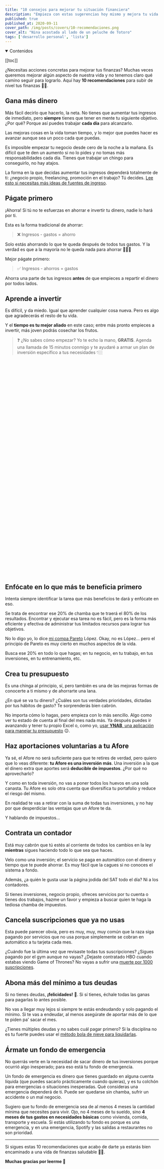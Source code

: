 ```yaml
---
title: "10 consejos para mejorar tu situación financiera"
description: "Empieza con estas sugerencias hoy mismo y mejora tu vida financiera."
published: true
published_at: 2020-09-11
cover_path: /img/posts/covers/10-recomendaciones.png
cover_alt: "Nina acostada al lado de un peluche de Totoro"
tags: ['desarrollo personal', 'lista']
---
```


<details open>
  <summary>
    Contenidos
  </summary>

  [[toc]]

</details>

¿Necesitas acciones concretas para mejorar tus finanzas? Muchas veces queremos mejorar algún aspecto de nuestra vida y no tenemos claro qué camino seguir para lograrlo. Aquí hay **10 recomendaciones** para subir de nivel tus finanzas 🙌🏼.

## Gana más dinero

Más fácil decirlo que hacerlo, la neta. No tienes que aumentar tus ingresos de inmediato, pero **siempre** tienes que tener en mente tu siguiente objetivo. ¿Por qué? Porque así puedes trabajar **cada día** para alcanzarlo.

Las mejoras cosas en la vida toman tiempo, y lo mejor que puedes hacer es avanzar aunque sea un poco cada que puedas.

Es imposible empezar tu negocio desde cero de la noche a la mañana. Es difícil que te den un aumento si no lo pides y no tomas más responsabilidades cada día. Tienes que trabajar un chingo para conseguirlo, no hay atajos.

La forma en la que decidas aumentar tus ingresos dependerá totalmente de ti: ¿negocio propio, freelancing, promoción en el trabajo? Tú decides. [Lee esto si necesitas más ideas de fuentes de ingreso](/posts/la-unica-forma-sostenible-de-ahorrar-mas/#incrementa-tus-ingresos/).

## Págate primero

¡Ahorra! Si tú no te esfuerzas en ahorrar e invertir tu dinero, nadie lo hará por ti.

Esta es la forma tradicional de ahorrar: 

> ❌ Ingresos - gastos = ahorro

Solo estás ahorrando lo que te queda después de todos tus gastos. Y la verdad es que a la mayoría no le queda nada para ahorrar 🤦🏻‍♂️

Mejor págate primero:

> ✅ Ingresos - ahorros = gastos

Ahorra una parte de tus ingresos **antes** de que empieces a repartir el dinero por todos lados.

## Aprende a invertir

Es difícil, y da miedo. Igual que aprender cualquier cosa nueva. Pero es algo que agradecerás el resto de tu vida.

Y el **tiempo es tu mejor aliado** en este caso; entre más pronto empieces a invertir, más joven podrás cosechar los frutos.

> ❓ ¿No sabes cómo empezar? Yo te echo la mano, **GRATIS**. Agenda una llamada de 15 minutos conmigo y te ayudaré a armar un plan de inversión específico a tus necesidades 👇🏼

<div class="calendly-inline-widget" data-url="https://calendly.com/perrodinero/exploracion?hide_event_type_details=1&background_color=fafafa&primary_color=1d853b" style="min-width:320px;height:700px;"></div>
<script type="text/javascript" src="https://assets.calendly.com/assets/external/widget.js"></script>

## Enfócate en lo que más te beneficia primero

Intenta siempre identificar la tarea que más beneficios te dará y enfócate en eso. 

Se trata de encontrar ese 20% de chamba que te traerá el 80% de los resultados. Encontrar y ejecutar esa tarea no es fácil, pero es la forma más eficiente y efectiva de administrar tus limitados recursos para lograr tus objetivos.

No lo digo yo, lo dice [mi compa Pareto](https://es.wikipedia.org/wiki/Principio_de_Pareto) López. Okay, no es López... pero el principio de Pareto es muy cierto en muchos aspectos de la vida.

Busca ese 20% en todo lo que hagas; en tu negocio, en tu trabajo, en tus inversiones, en tu entrenamiento, etc.

## Crea tu presupuesto

Es una chinga al principio, sí, pero también es una de las mejoras formas de conocerte a ti mismo y de ahorrarte una lana. 

¿En qué se va tu dinero? ¿Cuáles son tus verdades prioridades, dictadas por tus hábitos de gasto? Te sorprenderás bien cabrón.

No importa cómo lo hagas, pero empieza con lo más sencillo. Algo como ver tu estado de cuenta al final del mes nada más. Ya después puedes ir avanzando y tener tu propio Excel o, como yo, [usar **YNAB**, una aplicación para manejar tu presupuesto](/posts/conoce-ynab-y-crea-tu-presupuesto/) 😉.

## Haz aportaciones voluntarias a tu Afore

Ya sé, el Afore no será suficiente para que te retires de verdad, pero quiero que lo veas diferente: **tu Afore es una inversión más**. Una inversión a la que el dinero extra que aportes será **deducible de impuestos**. ¿Por qué no aprovecharlo? 

Y como en toda inversión, no vas a poner todos los huevos en una sola canasta. Tu Afore es solo otra cuenta que diversifica tu portafolio y reduce el riesgo del mismo.

En realidad te vas a retirar con la suma de todas tus inversiones, y no hay por que desperdiciar las ventajas que un Afore te da.

Y hablando de impuestos...

## Contrata un contador

Está muy cabrón que tú estés al corriente de todos los cambios en la ley **mientras** sigues haciendo todo lo que sea que haces. 

Velo como una inversión; el servicio se paga en automático con el dinero y tiempo que te puede ahorrar. Es muy fácil que la cagues si no conoces el sistema a fondo.

Además, ¿a quién le gusta usar la página jodida del SAT todo el día? Ni a los contadores.

Si tienes inversiones, negocio propio, ofreces servicios por tu cuenta o tienes dos trabajos, hazme un favor y empieza a buscar quien te haga la tediosa chamba de impuestos.

## Cancela suscripciones que ya no usas

Esta puede parecer obvia, pero es muy, muy, muy común que la raza siga pagando por servicios que no usa porque simplemente se cobran en automático a tu tarjeta cada mes.

¿Cuándo fue la última vez que revisaste todas tus suscripciones? ¿Sigues pagando por el gym aunque no vayas? ¿Dejaste contratado HBO cuando estabas viendo Game of Thrones? No vayas a sufrir una [muerte por 1000 suscripciones](/posts/muerte-por-mil-suscripciones/).

## Abona más del mínimo a tus deudas

Si no tienes deudas, **¡felicidades!** 👏. Si sí tienes, échale todas las ganas para pagarlas lo antes posible.

No vas a llegar muy lejos si siempre te estás endeudando y solo pagando el mínimo. Si te vas a endeudar, al menos asegúrate de aportar más de lo que te piden pa' sacar el mes.

¿Tienes múltiples deudas y no sabes cuál pagar primero? Si la disciplina no es tu fuerte puedes usar el [método bola de nieve para liquidarlas](/posts/bola-de-nieve/).

## Ármate un fondo de emergencia

No querrás verte en la necesidad de sacar dinero de tus inversiones porque ocurrió algo inesperado; para eso está tu fondo de emergencia.

Un fondo de emergencia es dinero que tienes guardado en alguna cuenta líquida (que puedes sacarlo prácticamente cuando quieras), y es tu colchón para emergencias o situaciones inesperadas. Qué consideras una emergencia dependerá de ti. Puede ser quedarse sin chamba, sufrir un accidente o un mal negocio. 

Sugiero que tu fondo de emergencia sea de al menos 4 meses la cantidad mínima que necesites para vivir. Ojo, no 4 meses de tu sueldo, sino **4 meses de tus gastos en necesidades básicas** como vivienda, comida, transporte y escuela. Si estás utilizando tu fondo es porque es una emergencia, y en una emergencia, Spotify y las salidas a restaurantes no son prioridad.

***

Si sigues estas 10 recomendaciones que acabo de darte ya estarás bien encaminado a una vida de finanzas saludable 💪🏼.

**Muchas gracias por leerme 💛**

